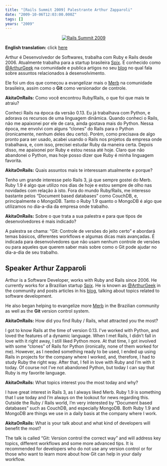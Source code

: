 ```yaml
---
title: "[Rails Summit 2009] Palestrante Arthur Zapparoli"
date: "2009-10-06T12:03:00.000Z"
tags: []
years: "2009"
---
```


<p></p>
<p style="text-align: center"><a href="http://www.railssummit.com.br?utm_campaign=Railssummit&amp;utm_source=banner_parceiros&amp;utm_medium=banner&amp;utm_content=por_728x90"><img src="http://railssummit.com.br/imgs/43/original/728x90.gif" srcset="http://railssummit.com.br/imgs/43/original/728x90.gif 2x" alt="Rails Summit 2009"></a></p>
<p><strong>English translation:</strong> click <a href="/2009/10/06/rails-summit-2009-palestrante-arthur-zapparoli#arthur_english">here</a></p>
<div style="float: right; margin: 3px"><a href="http://railssummit.locaweb.com.br/pt-BR/speakers#arthur_zapparoli"><img src="http://railssummit.locaweb.com.br/imgs/19/original/arthur.jpg" srcset="http://railssummit.locaweb.com.br/imgs/19/original/arthur.jpg 2x" alt=""></a></div>
<p>Arthur é Desenvolvedor de Softwares, trabalha com Ruby e Rails desde 2006. Atualmente trabalha para a startup brasileira <a href="http://spix.info/">Spix</a>. É conhecido como <a href="http://twitter.com/arthurgeek">@ArthurGeek</a> na comunidade e publica artigos no seu <a href="http://arthurgeek.net/">blog</a> no qual fala sobre assuntos relacionados à desenvolvimento.</p>
<p>Ele foi um dos que começou a evangelizar mais o <a href="http://merb-br.org/">Merb</a> na comunidade brasileira, assim como o <strong>Git</strong> como versionador de controle.</p>
<p><strong>AkitaOnRails:</strong> Como você encontrou Ruby/Rails, o que foi que mais te atraiu?</p>
<p>Conheci Rails na época da versão 0.13. Eu já trabalhava com Python, e adorava os recursos de uma linguagem dinâmica. Quando conheci o Rails, não me apaixonei por ele de cara, ainda gostava mais do Python. Nessa época, me envolvi com alguns “clones” do Rails para o Python (ironicamente, nenhum deles deu certo). Porém, como precisava de algo pronto para ser usado, acabei usando o Rails nos projetos da empresa onde trabalhava, e, com isso, precisei estudar Ruby da maneira certa. Depois disso, me apaixonei por Ruby e estou nessa até hoje. Claro que não abandonei o Python, mas hoje posso dizer que Ruby é minha linguagem favorita.</p>
<p><strong>AkitaOnRails:</strong> Quais assuntos mais te interessam atualmente e porque?</p>
<p>Tenho um grande interesse pelo Rails 3, já que sempre gostei do Merb. Ruby 1.9 é algo que utilizo nos dias de hoje e estou sempre de olho nas novidades com relação à isto. Fora do mundo Ruby/Rails, me interesso bastante pelos “Document based databases” como CouchDB, e, principalmente o MongoDB. Tanto o Ruby 1.9 quanto o MongoDB é algo que utilizamos no dia-a-dia da empresa onde trabalho.</p>
<p><strong>AkitaOnRails:</strong> Sobre o que trata a sua palestra e para que tipos de desenvolvedores é mais indicado?</p>
<p>A palestra se chama: “Git: Controle de versões do jeito certo” e abordará temas básicos, diferentes workflows e algumas dicas mais avançadas. É indicada para desenvolvedores que não usam nenhum controle de versões ou para aqueles que querem saber mais sobre como o Git pode ajudar no dia-a-dia de seu trabalho.</p>
<p></p>
<p></p>
<p><a name="arthur_english"></a></p>
<h2>Speaker Arthur Zapparoli</h2>
<div style="float: right; margin: 3px"><a href="https://railssummit.locaweb.com.br/en/speakers#arthur_zapparoli"><img src="https://railssummit.locaweb.com.br/imgs/19/original/arthur.jpg" srcset="https://railssummit.locaweb.com.br/imgs/19/original/arthur.jpg 2x" alt=""></a></div>
<p>Arthur is a Software Developer, works with Ruby and Rails since 2006. He currently works for a Brazilian startup <a href="https://spix.info/">Spix</a>. He is known as <a href="https://twitter.com/arthurgeek">@ArthurGeek</a> in the community and posts articles in his <a href="https://arthurgeek.net/">blog</a>, talking about topics related to software development.</p>
<p>He also began helping to evangelize more <a href="https://merb-br.org/">Merb</a> in the Brazilian community as well as the <strong>Git</strong> version control system.</p>
<p><strong>AkitaOnRails:</strong> How did you find Ruby / Rails, what attracted you the most?</p>
<p>I got to know Rails at the time of version 0.13. I’ve worked with Python, and loved the features of a dynamic language. When I met Rails, I didn’t fall in love with it right away, I still liked Python more. At that time, I got involved with some “clones” of Rails for Python (ironically, none of them worked for me). However, as I needed something ready to be used, I ended up using Rails in projects for the company where I worked, and, therefore, I had to study Ruby the right way. After that, I fell in love with Ruby and I’m with it today. Of course not I’ve not abandoned Python, but today I can say that Ruby is my favorite language.</p>
<p><strong>AkitaOnRails:</strong> What topics interest you the most today and why?</p>
<p>I have great interest in Rails 3, as I always liked Merb. Ruby 1.9 is something that I use today and I’m always on the lookout for news regarding this. Outside the Ruby / Rails world, I’m very interested by “Document based databases” such as CouchDB, and especially MongoDB. Both Ruby 1.9 and MongoDB are things we use in a daily basis at the company where I work.</p>
<p><strong>AkitaOnRails:</strong> What is your talk about and what kind of developers will benefit the most?</p>
<p>The talk is called “Git: Version control the correct way” and will address key topics, different workflows and some more advanced tips. It is recommended for developers who do not use any version control or for those who want to learn more about how Git can help in your daily workflow.</p>
<p></p>